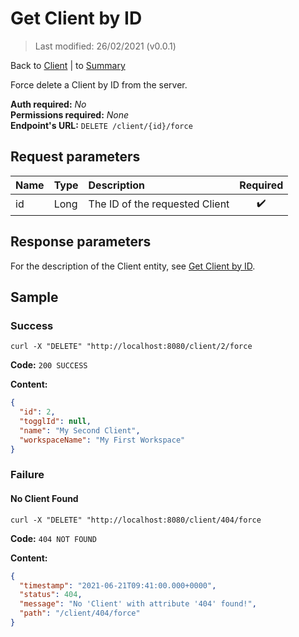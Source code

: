 # Get Client by ID

> Last modified: 26/02/2021 (v0.0.1)

Back to [Client](../Client.md) | to [Summary](../../README.md)

Force delete a Client by ID from the server.

**Auth required:** _No_  
**Permissions required:** _None_  
**Endpoint's URL:** `DELETE /client/{id}/force`

## Request parameters

| Name | Type | Description | Required |
|:--|:--|:--|:--:|
| id | Long | The ID of the requested Client | ✔️ |

## Response parameters

For the description of the Client entity, see [Get Client by ID](Get-Client-by-ID.md).

## Sample

### Success

```shell
curl -X "DELETE" "http://localhost:8080/client/2/force
```

**Code:** `200 SUCCESS`

**Content:**

```json
{
  "id": 2,
  "togglId": null,
  "name": "My Second Client",
  "workspaceName": "My First Workspace"
}
```

### Failure

#### No Client Found

```shell
curl -X "DELETE" "http://localhost:8080/client/404/force
```

**Code:** `404 NOT FOUND`

**Content:**

```json
{
  "timestamp": "2021-06-21T09:41:00.000+0000",
  "status": 404,
  "message": "No 'Client' with attribute '404' found!",
  "path": "/client/404/force"
}
```